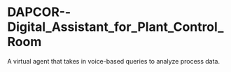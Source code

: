 # DAPCOR--Digital_Assistant_for_Plant_Control_Room
A virtual agent that takes in voice-based queries to analyze process data.
